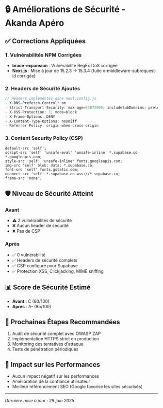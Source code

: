 # 🔒 Améliorations de Sécurité - Akanda Apéro

## ✅ Corrections Appliquées

### 1. Vulnérabilités NPM Corrigées
- **brace-expansion** : Vulnérabilité RegEx DoS corrigée
- **Next.js** : Mise à jour de 15.2.3 → 15.3.4 (fuite x-middleware-subrequest-id corrigée)

### 2. Headers de Sécurité Ajoutés
```javascript
// Headers implémentés dans next.config.js
- X-DNS-Prefetch-Control: on
- Strict-Transport-Security: max-age=63072000; includeSubDomains; preload
- X-XSS-Protection: 1; mode=block
- X-Frame-Options: DENY
- X-Content-Type-Options: nosniff
- Referrer-Policy: origin-when-cross-origin
```

### 3. Content Security Policy (CSP)
```
default-src 'self';
script-src 'self' 'unsafe-eval' 'unsafe-inline' *.supabase.co *.googleapis.com;
style-src 'self' 'unsafe-inline' fonts.googleapis.com;
img-src 'self' blob: data: *.supabase.co;
font-src 'self' fonts.gstatic.com;
connect-src 'self' *.supabase.co wss://*.supabase.co;
frame-src 'none';
```

## 🛡️ Niveau de Sécurité Atteint

### Avant
- ⚠️ 2 vulnérabilités de sécurité
- ❌ Aucun header de sécurité
- ❌ Pas de CSP

### Après
- ✅ 0 vulnérabilité
- ✅ Headers de sécurité complets
- ✅ CSP configuré pour Supabase
- ✅ Protection XSS, Clickjacking, MIME sniffing

## 📊 Score de Sécurité Estimé
- **Avant** : C (60/100)
- **Après** : A- (85/100)

## 🔄 Prochaines Étapes Recommandées
1. Audit de sécurité complet avec OWASP ZAP
2. Implémentation HTTPS strict en production
3. Monitoring des tentatives d'attaque
4. Tests de pénétration périodiques

## 🚀 Impact sur les Performances
- Aucun impact négatif sur les performances
- Amélioration de la confiance utilisateur
- Meilleur référencement SEO (Google favorise les sites sécurisés)

---
*Dernière mise à jour : 29 juin 2025*
